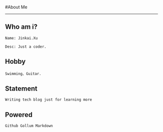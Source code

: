 

#About Me


***


## Who am i?

    Name: Jinkai.Xu

    Desc: Just a coder.



## Hobby

    Swimming、Guitar.



## Statement

    Writing tech blog just for learning more


## Powered

    Github Gollum Markdown




